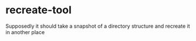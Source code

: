 # recreate-tool
Supposedly it should take a snapshot of a directory structure and recreate it in another place
